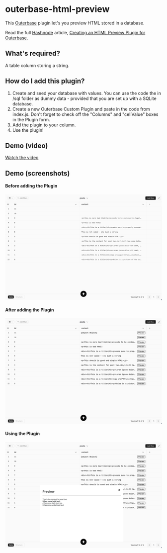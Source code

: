 # outerbase-html-preview

This [Outerbase](https://outerbase.com/) plugin let's you preview HTML stored in a database.

Read the full [Hashnode](https://hashnode.com/) article, [Creating an HTML Preview Plugin for Outerbase]().

## What's required?

A table column storing a string.

## How do I add this plugin?

1. Create and seed your database with values. You can use the code the in /sql folder as dummy data - provided that you are set up with a SQLite database.
2. Create a new Outerbase Custom Plugin and paste in the code from index.js. Don't forget to check off the "Columns" and "cellValue" boxes in the Plugin form.
3. Add the plugin to your column.
4. Use the plugin!


## Demo (video)

[Watch the video](/demo/outerbase-plugin-html-preview-demo.mp4)

## Demo (screenshots)

#### Before adding the Plugin

![Screenshot of the table before adding the plugin](/demo/outerbase-plugin-html-preview-img-before.png "Before adding the Plugin")

#### After adding the Plugin

![Screenshot of the table after adding the plugin](/demo/outerbase-plugin-html-preview-img-after.png "After adding the plugin")

#### Using the Plugin

![Screenshot of the table while using the plugin](/demo/outerbase-plugin-html-preview-img-during.png "Using the plugin")